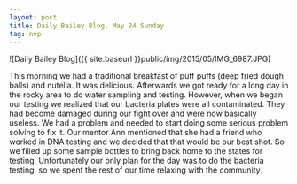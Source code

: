 ```yaml
---
layout: post
title: Daily Bailey Blog, May 24 Sunday
tag: nvp
---
```


![Daily Bailey Blog]({{ site.baseurl }}public/img/2015/05/IMG_6987.JPG)

This morning we had a traditional breakfast of puff puffs (deep fried dough balls) and nutella. It was delicious. Afterwards we got ready for a long day in the rocky area to do water sampling and testing. However, when we began our testing we realized that our bacteria plates were all contaminated. They had become damaged during our fight over and were now basically useless. We had a problem and needed to start doing some serious problem solving to fix it.  Our mentor Ann mentioned that she had a friend who worked in DNA testing and we decided that that would be our best shot. So we filled up some sample bottles to bring back home to the states for testing.  Unfortunately our only plan for the day was to do the bacteria testing, so we spent the rest of our time relaxing with the community.
